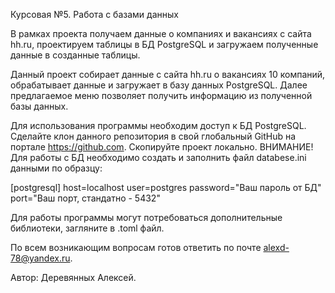 Курсовая №5.
Работа с базами данных 

В рамках проекта получаем данные о компаниях и вакансиях с сайта hh.ru,
проектируем таблицы в БД PostgreSQL и загружаем полученные данные в созданные таблицы.

Данный проект собирает данные с сайта hh.ru о вакансиях 10 компаний, обрабатывает данные
и загружает в базу данных PostgreSQL. Далее предлагаемое меню позволяет получить информацию
из полученной базы данных.

Для использования программы необходим доступ к БД PostgreSQL.
Сделайте клон данного репозитория в свой глобальный GitHub на портале https://github.com.
Скопируйте проект локально.
ВНИМАНИЕ! Для работы с БД необходимо создать и заполнить файл databese.ini данными по образцу:

[postgresql]
host=localhost
user=postgres
password="Ваш пароль от БД"
port="Ваш порт, стандатно - 5432"

Для работы программы могут потребоваться дополнительные библиотеки, загляните в .toml файл.

По всем возникающим вопросам готов ответить по почте alexd-78@yandex.ru.

Автор: Деревянных Алексей.